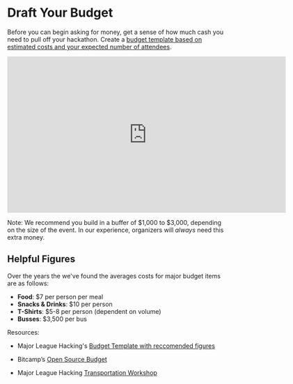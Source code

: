 # Draft Your Budget

Before you can begin asking for money, get a sense of how much cash you need to pull off your hackathon. Create a [budget template based on estimated costs and your expected number of attendees](https://docs.google.com/spreadsheets/d/1ADKWatCbC3AhBKlyWOtVSqMcD6O6Y3FcwMTZwynPwDA/edit).

<iframe width="640" height="360" src="https://www.youtube.com/embed/-ybgtN2GjTQ" frameborder="0" allowfullscreen="allowfullscreen"></iframe>

Note: We recommend you build in a buffer of $1,000 to $3,000, depending on the size of the event. In our experience, organizers will *always* need this extra money.

## Helpful Figures

Over the years the we've found the averages costs for major budget items are as follows:

- **Food**: $7 per person per meal
- **Snacks & Drinks**: $10 per person
- **T-Shirts**: $5-8 per person (dependent on volume)
- **Busses**: $3,500 per bus

Resources:


* Major League Hacking's [Budget Template with reccomended figures](https://docs.google.com/spreadsheets/d/1ADKWatCbC3AhBKlyWOtVSqMcD6O6Y3FcwMTZwynPwDA/edit)

* Bitcamp’s [Open Source Budget](https://medium.com/bitcampfire-stories/bitcamps-open-source-budget-14a86974b5b2)

* Major League Hacking [Transportation Workshop](https://www.youtube.com/watch?v=wGKX_koCPIk)
